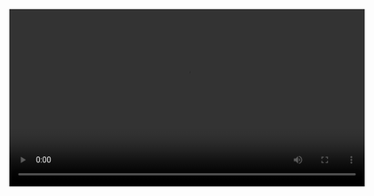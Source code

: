 <video width="640" controls>
  <source src="Invisible_cities_extended.mp4" type="video/mp4">
</video>

